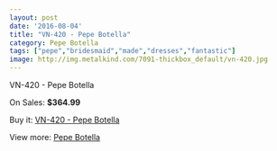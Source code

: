 ```yaml
---
layout: post
date: '2016-08-04'
title: "VN-420 - Pepe Botella"
category: Pepe Botella
tags: ["pepe","bridesmaid","made","dresses","fantastic"]
image: http://img.metalkind.com/7091-thickbox_default/vn-420.jpg
---
```

VN-420 - Pepe Botella

On Sales: **$364.99**
<a href="https://www.metalkind.com/en/pepe-botella/3215-vn-420.html"><amp-img layout="responsive" width="600" height="600" src="//img.metalkind.com/7091-thickbox_default/vn-420.jpg" alt="VN-420 - Pepe Botella 0" /></a>
<a href="https://www.metalkind.com/en/pepe-botella/3215-vn-420.html"><amp-img layout="responsive" width="600" height="600" src="//img.metalkind.com/7092-thickbox_default/vn-420.jpg" alt="VN-420 - Pepe Botella 1" /></a>

Buy it: [VN-420 - Pepe Botella](https://www.metalkind.com/en/pepe-botella/3215-vn-420.html "VN-420 - Pepe Botella")

View more: [Pepe Botella](https://www.metalkind.com/en/100-pepe-botella "Pepe Botella")